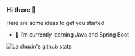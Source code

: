 ### Hi there 👋

<!--
**Laishuxin/laishuxin** is a ✨ _special_ ✨ repository because its `README.md` (this file) appears on your GitHub profile.

Here are some ideas to get you started:

- 🔭 I’m currently working on ...
- 🌱 I’m currently learning ...
- 👯 I’m looking to collaborate on ...
- 🤔 I’m looking for help with ...
- 💬 Ask me about ...
- 📫 How to reach me: ...
- 😄 Pronouns: ...
- ⚡ Fun fact: ...
-->

Here are some ideas to get you started:

- 🌱 I’m currently learning Java and Spring Boot

![Laishuxin's github stats](https://github-readme-stats.vercel.app/api?username=laishuxin&show_icons=true&theme=dark)
